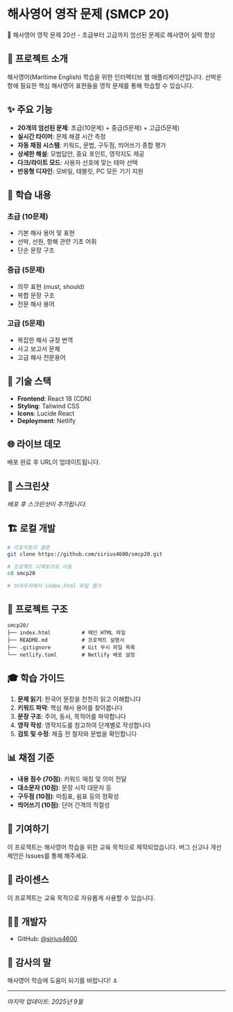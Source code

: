 # 해사영어 영작 문제 (SMCP 20)

🚢 해사영어 영작 문제 20선 - 초급부터 고급까지 엄선된 문제로 해사영어 실력 향상

## 📖 프로젝트 소개

해사영어(Maritime English) 학습을 위한 인터랙티브 웹 애플리케이션입니다. 
선박운항에 필요한 핵심 해사영어 표현들을 영작 문제를 통해 학습할 수 있습니다.

## ✨ 주요 기능

- **20개의 엄선된 문제**: 초급(10문제) + 중급(5문제) + 고급(5문제)
- **실시간 타이머**: 문제 해결 시간 측정
- **자동 채점 시스템**: 키워드, 문법, 구두점, 띄어쓰기 종합 평가
- **상세한 해설**: 모범답안, 중요 포인트, 영작지도 제공
- **다크/라이트 모드**: 사용자 선호에 맞는 테마 선택
- **반응형 디자인**: 모바일, 태블릿, PC 모든 기기 지원

## 🎯 학습 내용

### 초급 (10문제)
- 기본 해사 용어 및 표현
- 선박, 선원, 항해 관련 기초 어휘
- 단순 문장 구조

### 중급 (5문제)
- 의무 표현 (must, should)
- 복합 문장 구조
- 전문 해사 용어

### 고급 (5문제)
- 복잡한 해사 규정 번역
- 사고 보고서 문체
- 고급 해사 전문용어

## 🚀 기술 스택

- **Frontend**: React 18 (CDN)
- **Styling**: Tailwind CSS
- **Icons**: Lucide React
- **Deployment**: Netlify

## 🌐 라이브 데모

배포 완료 후 URL이 업데이트됩니다.

## 📱 스크린샷

*배포 후 스크린샷이 추가됩니다.*

## 🏗️ 로컬 개발

```bash
# 리포지토리 클론
git clone https://github.com/sirius4600/smcp20.git

# 프로젝트 디렉토리로 이동
cd smcp20

# 브라우저에서 index.html 파일 열기
```

## 📂 프로젝트 구조

```
smcp20/
├── index.html          # 메인 HTML 파일
├── README.md           # 프로젝트 설명서
├── .gitignore          # Git 무시 파일 목록
└── netlify.toml        # Netlify 배포 설정
```

## 🎓 학습 가이드

1. **문제 읽기**: 한국어 문장을 천천히 읽고 이해합니다
2. **키워드 파악**: 핵심 해사 용어를 찾아봅니다
3. **문장 구조**: 주어, 동사, 목적어를 파악합니다
4. **영작 작성**: 영작지도를 참고하여 단계별로 작성합니다
5. **검토 및 수정**: 제출 전 철자와 문법을 확인합니다

## 📊 채점 기준

- **내용 점수 (70점)**: 키워드 매칭 및 의미 전달
- **대소문자 (10점)**: 문장 시작 대문자 등
- **구두점 (10점)**: 마침표, 쉼표 등의 정확성
- **띄어쓰기 (10점)**: 단어 간격의 적절성

## 🤝 기여하기

이 프로젝트는 해사영어 학습을 위한 교육 목적으로 제작되었습니다.
버그 신고나 개선 제안은 Issues를 통해 해주세요.

## 📄 라이센스

이 프로젝트는 교육 목적으로 자유롭게 사용할 수 있습니다.

## 👨‍💻 개발자

- GitHub: [@sirius4600](https://github.com/sirius4600)

## 🙏 감사의 말

해사영어 학습에 도움이 되기를 바랍니다! ⚓

---

*마지막 업데이트: 2025년 9월*